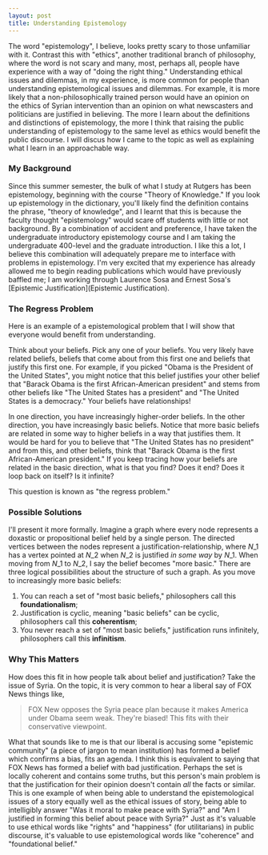 ```yaml
---
layout: post
title: Understanding Epistemology
---
```


The word "epistemology", I believe, looks pretty scary to those
unfamiliar with it. Contrast this with "ethics", another traditional
branch of philosophy, where the word is not scary and many, most, perhaps
all, people have experience with a way of "doing the right thing."
Understanding ethical issues and dilemmas, in my experience, is more
common for people than understanding epistemological issues and dilemmas.
For example, it is more likely that a non-philosophically trained person
would have an opinion on the ethics of Syrian intervention than an opinion on what newscasters and politicians are justified in believing. The more I learn
about the definitions and distinctions of epistemology, the more I think
that raising the public understanding of epistemology to the same
level as ethics would benefit the public discourse. I will discus how I came to the topic as well as explaining what I learn in an approachable way.

### My Background

Since this summer semester, the bulk of what I study at Rutgers
has been epistemology, beginning with the course "Theory of Knowledge."
If you look up epistemology in the dictionary, you'll likely find the
definition contains the phrase, "theory of knowledge", and I learnt
that this is because the faculty thought "epistemology" would scare
off students with little or not background.
By a combination of accident and preference, I have taken the undergraduate introductory epistemology course and I am taking the undergraduate 400-level and the graduate introduction. I like this a lot, I believe this combination will adequately prepare me to interface with problems in epistemology. I'm very excited that my experience has already allowed me to begin reading publications which would have previously baffled me; I am working through Laurence Sosa and Ernest Sosa's [Epistemic Justification](Epistemic Justification).

### The Regress Problem

Here is an example of a epistemological problem that I will show that 
everyone would benefit from understanding. 

Think about your beliefs. Pick any one of your beliefs. You very likely have related beliefs, beliefs that come about from this first one and beliefs that justify this first one. For example, if you picked "Obama is the President of the United States", you might notice that this belief justifies your other belief that "Barack Obama is the first African-American president" and stems from other beliefs like "The United States has a president" and "The United States is a democracy." Your beliefs have relationships!

In one direction, you have increasingly higher-order beliefs. In the other direction, you have increasingly basic beliefs. Notice that more basic beliefs are related in some way to higher beliefs in a way that justifies them. It would be hard for you to believe that "The United States has no president" and from this, and other beliefs, think that "Barack Obama is the first African-American president." If you keep tracing how your beliefs are related in the basic direction, what is that you find? Does it end? Does it loop back on itself? Is it infinite?

This question is known as "the regress problem." 

### Possible Solutions

I'll present it more formally. Imagine a graph where every node represents a doxastic or propositional belief held by a single person. The directed vertices between the nodes represent a justification-relationship, where $N\_1$ has a vertex pointed at $N\_2$ when $N\_2$ is justified *in some way* by $N\_1$. When moving from $N\_1$ to $N\_2$, I say the belief becomes "more basic." There are three logical possibilities about the structure of such a graph. As you move to increasingly more basic beliefs:

1. You can reach a set of "most basic beliefs," philosophers call this **foundationalism**;
2. Justification is cyclic, meaning "basic beliefs" can be cyclic, philosophers call this **coherentism**;
3. You never reach a set of "most basic beliefs," justification runs infinitely, philosophers call this **infinitism**.

### Why This Matters

How does this fit in how people talk about belief and justification? Take the issue of Syria. On the topic, it is very common to hear a liberal say of FOX News things like,

> FOX New opposes the Syria peace plan because it makes America under Obama seem weak. They're biased! This fits with their conservative viewpoint.

What that sounds like to me is that our liberal is accusing some "epistemic community" (a piece of jargon to mean institution) has formed a belief which confirms a bias, fits an agenda. I think this is equivalent to saying that FOX News has formed a belief with bad justification. Perhaps the set is locally coherent and contains some truths, but this person's main problem is that the justification for their opinion doesn't contain *all* the facts or similar. This is one example of when being able to understand the epistemological issues of a story equally well as the ethical issues of story, being able to intelligibly answer "Was it moral to make peace with Syria?" and "Am I justified in forming this belief about peace with Syria?" Just as it's valuable to use ethical words like "rights" and "happiness" (for utilitarians) in public discourse, it's valuable to use epistemological words like "coherence" and "foundational belief."